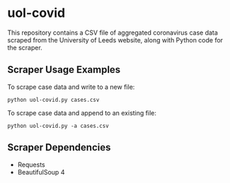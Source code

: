 # uol-covid

This repository contains a CSV file of aggregated coronavirus case
data scraped from the University of Leeds website, along with Python
code for the scraper.

## Scraper Usage Examples

To scrape case data and write to a new file:

    python uol-covid.py cases.csv

To scrape case data and append to an existing file:

    python uol-covid.py -a cases.csv

## Scraper Dependencies

* Requests
* BeautifulSoup 4
